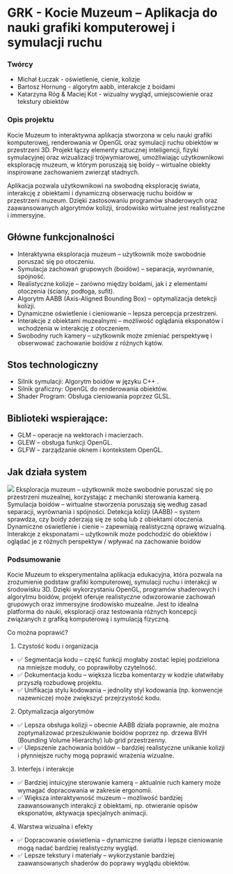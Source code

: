 # GRK - Kocie Muzeum – Aplikacja do nauki grafiki komputerowej i symulacji ruchu
### Twórcy
- Michał Łuczak - oświetlenie, cienie, kolizje
- Bartosz Hornung - algorytm aabb, interakcje z boidami
- Katarzyna Róg & Maciej Kot - wizualny wygląd, umiejscowienie oraz tekstury obiektów

### Opis projektu

Kocie Muzeum to interaktywna aplikacja stworzona w celu nauki grafiki komputerowej, renderowania w OpenGL oraz symulacji ruchu obiektów w przestrzeni 3D. Projekt łączy elementy sztucznej inteligencji, fizyki symulacyjnej oraz wizualizacji trójwymiarowej, umożliwiając użytkownikowi eksplorację muzeum, w którym poruszają się boidy – wirtualne obiekty inspirowane zachowaniem zwierząt stadnych.

Aplikacja pozwala użytkownikowi na swobodną eksplorację świata, interakcję z obiektami i dynamiczną obserwację ruchu boidów w przestrzeni muzeum. Dzięki zastosowaniu programów shaderowych oraz zaawansowanych algorytmów kolizji, środowisko wirtualne jest realistyczne i immersyjne.

## Główne funkcjonalności
- Interaktywna eksploracja muzeum – użytkownik może swobodnie poruszać się po otoczeniu.
- Symulacja zachowań grupowych (boidów) – separacja, wyrównanie, spójność.
- Realistyczne kolizje – zarówno między boidami, jak i z elementami otoczenia (ściany, podłoga, sufit).
- Algorytm AABB (Axis-Aligned Bounding Box) – optymalizacja detekcji kolizji.
- Dynamiczne oświetlenie i cieniowanie – lepsza percepcja przestrzeni.
- Interakcje z obiektami muzealnymi – możliwość oglądania eksponatów i wchodzenia w interakcję z otoczeniem.
- Swobodny ruch kamery – użytkownik może zmieniać perspektywę i obserwować zachowanie boidów z różnych kątów.

## Stos technologiczny
- Silnik symulacji: Algorytm boidów w języku C++ .
- Silnik graficzny: OpenGL do renderowania obiektów.
- Shader Program: Obsługa cieniowania poprzez GLSL.
## Biblioteki wspierające:
- GLM – operacje na wektorach i macierzach.
- GLEW – obsługa funkcji OpenGL.
- GLFW – zarządzanie oknem i kontekstem OpenGL.

## Jak działa system
<img src="./how-it-works.gif" />
Eksploracja muzeum – użytkownik może swobodnie poruszać się po przestrzeni muzealnej, korzystając z mechaniki sterowania kamerą.
Symulacja boidów – wirtualne stworzenia poruszają się według zasad separacji, wyrównania i spójności.
Detekcja kolizji (AABB) – system sprawdza, czy boidy zderzają się ze sobą lub z obiektami otoczenia.
Dynamiczne oświetlenie i cienie – zapewniają realistyczną oprawę wizualną.
Interakcje z eksponatami – użytkownik może podchodzić do obiektów i oglądać je z różnych perspektyw / wpływać na zachowanie boidów

### Podsumowanie
Kocie Muzeum to eksperymentalna aplikacja edukacyjna, która pozwala na zrozumienie podstaw grafiki komputerowej, symulacji ruchu i interakcji w środowisku 3D. Dzięki wykorzystaniu OpenGL, programów shaderowych i algorytmu boidów, projekt oferuje realistyczne odwzorowanie zachowań grupowych oraz immersyjne środowisko muzealne. Jest to idealna platforma do nauki, eksploracji oraz testowania różnych koncepcji związanych z grafiką komputerową i symulacją fizyczną.

Co można poprawić?
1. Czystość kodu i organizacja
- ✅ Segmentacja kodu – część funkcji mogłaby zostać lepiej podzielona na mniejsze moduły, co poprawiłoby czytelność.
- ✅ Dokumentacja kodu – większa liczba komentarzy w kodzie ułatwiłaby przyszłą rozbudowę projektu.
- ✅ Unifikacja stylu kodowania – jednolity styl kodowania (np. konwencje nazewnicze) może zwiększyć przejrzystość kodu.

2. Optymalizacja algorytmów
- ✅ Lepsza obsługa kolizji – obecnie AABB działa poprawnie, ale można zoptymalizować przeszukiwanie boidów poprzez np. drzewa BVH (Bounding Volume Hierarchy) lub grid przestrzenny.
- ✅ Ulepszenie zachowania boidów – bardziej realistyczne unikanie kolizji i płynniejsze ruchy mogą poprawić wrażenia wizualne.

3. Interfejs i interakcje
- ✅ Bardziej intuicyjne sterowanie kamerą – aktualnie ruch kamery może wymagać dopracowania w zakresie ergonomii.
- ✅ Większa interaktywność muzeum – możliwość bardziej zaawansowanych interakcji z obiektami, np. otwieranie opisów eksponatów, aktywacja specjalnych animacji.

4. Warstwa wizualna i efekty
- ✅ Dopracowanie oświetlenia – dynamiczne światła i lepsze cieniowanie mogą nadać bardziej realistyczny wygląd.
- ✅ Lepsze tekstury i materiały – wykorzystanie bardziej zaawansowanych shaderów do poprawy wyglądu obiektów.

